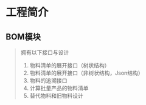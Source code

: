 # 工程简介

## BOM模块

> 拥有以下接口与设计
> 1. 物料清单的展开接口（树状结构）
> 2. 物料清单的展开接口（非树状结构，Json结构）
> 3. 物料的追溯接口
> 4. 计算批量产品的物料清单
> 5. 替代物料和旧物料设计